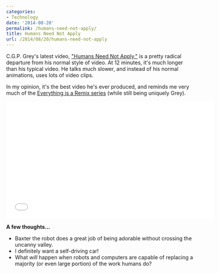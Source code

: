 ```yaml
---
categories:
- Technology
date: '2014-08-20'
permalink: /humans-need-not-apply/
title: Humans Need Not Apply
url: /2014/08/20/humans-need-not-apply
---
```


C.G.P. Grey's latest video, ["Humans Need Not Apply,"](https://www.youtube.com/watch?v=7Pq-S557XQU) is a pretty radical departure from his normal style of video. At 12 minutes, it's much longer than his typical video. He talks much slower, and instead of his normal animations, uses lots of video clips.

In my opinion, it's the best video he's ever produced, and reminds me very much of the [Everything is a Remix series](http://everythingisaremix.info/) (while still being uniquely Grey).

<iframe width="560" height="315" src="//www.youtube.com/embed/7Pq-S557XQU" frameborder="0" allowfullscreen></iframe>

**A few thoughts...**

* Baxter the robot does a great job of being adorable without crossing the uncanny valley.
* I definitely want a self-driving car!
* What *will* happen when robots and computers are capable of replacing a majority (or even large portion) of the work humans do?